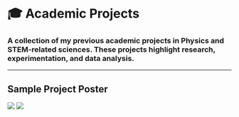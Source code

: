 # 🎓 Academic Projects  

### A collection of my previous academic projects in **Physics** and **STEM-related sciences**. These projects highlight research, experimentation, and data analysis. 
---

## Sample Project Poster  
![](Posters/laseR.jpg)
![](Posters/astronomy.png)  

